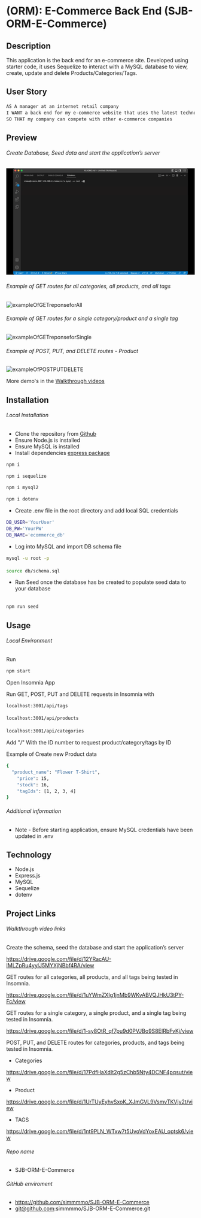 # (ORM): E-Commerce Back End (SJB-ORM-E-Commerce)

## Description

This application is the back end for an e-commerce site. Developed using starter code, it uses Sequelize to interact with a MySQL database to view, create, update and delete Products/Categories/Tags.

## User Story

```md
AS A manager at an internet retail company
I WANT a back end for my e-commerce website that uses the latest technologies
SO THAT my company can compete with other e-commerce companies
```

## Preview

###### Create Database, Seed data and start the application’s server

![exampleOfCreateDBSseedDateStartServer](./assets/CreateDBSseedDateStartServer.gif)

###### Example of GET routes for all categories, all products, and all tags

![exampleOfGETreponseforAll](./assets/GETreponseforAll.gif)

###### Example of GET routes for a single category/product and a single tag

![exampleOfGETreponseforSingle](./assets/GETreponseforSingle.gif)

###### Example of POST, PUT, and DELETE routes - Product

![exampleOfPOSTPUTDELETE](./assets/POSTPUTDELETE.gif)

More demo's in the [Walkthrough videos](#walkthrough-video-links)

## Installation

###### Local Installation

- Clone the repository from [Github](git@github.com:simmmmo/SJB-ORM-E-Commerce.git)
- Ensure Node.js is installed
- Ensure MySQL is installed
- Install dependencies
  [express package](https://www.npmjs.com/package/express)

```bash
npm i
```

```bash
npm i sequelize
```

```bash
npm i mysql2
```

```bash
npm i dotenv
```

- Create .env file in the root directory and add local SQL credentials

```bash
DB_USER='YourUser'
DB_PW='YourPW'
DB_NAME='ecommerce_db'
```

- Log into MySQL and import DB schema file

```bash
mysql -u root -p

source db/schema.sql

```

- Run Seed once the database has be created to populate seed data to your database

```bash

npm run seed

```

## Usage

###### Local Environment

Run

```bash
npm start
```

Open Insomnia App

Run GET, POST, PUT and DELETE requests in Insomnia with

```bash
localhost:3001/api/tags

localhost:3001/api/products

localhost:3001/api/categories
```

Add "/" With the ID number to request product/category/tags by ID

Example of Create new Product data

```bash
{
  "product_name": "Flower T-Shirt",
	"price": 15,
	"stock": 16,
	"tagIds": [1, 2, 3, 4]
}
```

###### Additional information

- Note - Before starting application, ensure MySQL credentials have been updated in .env

## Technology

- Node.js
- Express.js
- MySQL
- Sequelize
- dotenv

## Project Links

###### Walkthrough video links

Create the schema, seed the database and start the application’s server

https://drive.google.com/file/d/12YRacAU-IMLZpRu4yylJ5MYXjNBbf4RA/view

GET routes for all categories, all products, and all tags being tested in Insomnia.

https://drive.google.com/file/d/1uYWmZXIg1jnMb9WKvABVQJHkU3tPY-Fc/view

GET routes for a single category, a single product, and a single tag being tested in Insomnia.

https://drive.google.com/file/d/1-sy8OtR_qf7pu9d0PVJBo9S8EIRbFvKj/view

POST, PUT, and DELETE routes for categories, products, and tags being tested in Insomnia.

- Categories

https://drive.google.com/file/d/17PdfHaXdIt2g5zChb5Nty4DCNF4pqsut/view

- Product

https://drive.google.com/file/d/1UrTUyEyhvSxoK_XJmGVL9VsmvTKVjv2t/view

- TAGS

https://drive.google.com/file/d/1nt9PLN_WTxw7t5UvoVdYoxEAU_optsk6/view

###### Repo name

- SJB-ORM-E-Commerce

###### GitHub enviroment

- https://github.com/simmmmo/SJB-ORM-E-Commerce
- git@github.com:simmmmo/SJB-ORM-E-Commerce.git
